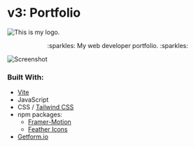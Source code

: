 # v3: Portfolio
![This is my logo.](/../main/assets/readme-banner.png)

<p align="center">:sparkles: My web developer portfolio. :sparkles:</p>

![Screenshot](/../main/assets/images/screenshot.png)

### Built With:
- [Vite](https://vitejs.dev/)
- JavaScript
- CSS / [Tailwind CSS](https://tailwindcss.com/)
- npm packages:
    - [Framer-Motion](https://www.framer.com/motion/)
    - [Feather Icons](https://feathericons.com/)
- [Getform.io](https://getform.io/)